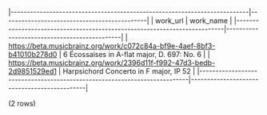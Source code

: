 |--------------------------------------------------------------------------|---------------------------------------------|
|                                 work_url                                 |                  work_name                  |
|--------------------------------------------------------------------------|---------------------------------------------|
| <https://beta.musicbrainz.org/work/c072c84a-bf9e-4aef-8bf3-b41010b278d0> | 6 Écossaises in A-flat major, D. 697: No. 6 |
| <https://beta.musicbrainz.org/work/2396d11f-f992-47d3-bedb-2d9851529ed1> | Harpsichord Concerto in F major, IP 52      |
|--------------------------------------------------------------------------|---------------------------------------------|

(2 rows)


